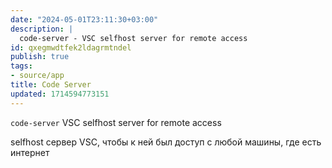 ```yaml
---
date: "2024-05-01T23:11:30+03:00"
description: |
  code-server - VSC selfhost server for remote access
id: qxegmwdtfek2ldagrmtndel
publish: true
tags:
- source/app
title: Code Server
updated: 1714594773151
---
```


`code-server` VSC selfhost server for remote access

selfhost сервер VSC, чтобы к ней был доступ с любой машины, где есть интернет 